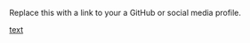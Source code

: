 Replace this with a link to your a GitHub or social media profile.

[text](http://abhiramisatheesan/markdown-portfolio.com)

